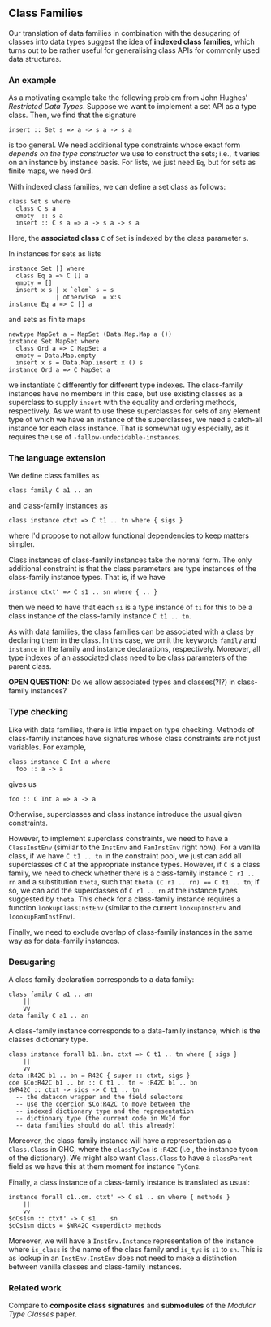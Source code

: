 ## Class Families



Our translation of data families in combination with the desugaring of classes into data types suggest the idea of **indexed class families**, which turns out to be rather useful for generalising class APIs for commonly used data structures.


### An example



As a motivating example take the following problem from John Hughes' *Restricted Data Types*.  Suppose we want to implement a set API as a type class.  Then, we find that the signature


```wiki
insert :: Set s => a -> s a -> s a
```


is too general.  We need additional type constraints whose exact form *depends on the type constructor* we use to construct the sets; i.e., it varies on an instance by instance basis.  For lists, we just need `Eq`, but for sets as finite maps, we need `Ord`.



With indexed class families, we can define a set class as follows:


```wiki
class Set s where
  class C s a
  empty  :: s a
  insert :: C s a => a -> s a -> s a
```


Here, the **associated class** `C` of `Set` is indexed by the class parameter `s`.



In instances for sets as lists


```wiki
instance Set [] where
  class Eq a => C [] a
  empty = []
  insert x s | x `elem` s = s
             | otherwise  = x:s
instance Eq a => C [] a
```


and sets as finite maps


```wiki
newtype MapSet a = MapSet (Data.Map.Map a ())
instance Set MapSet where
  class Ord a => C MapSet a
  empty = Data.Map.empty
  insert x s = Data.Map.insert x () s
instance Ord a => C MapSet a
```


we instantiate `C` differently for different type indexes.  The class-family instances have no members in this case, but use existing classes as a superclass to supply `insert` with the equality and ordering methods, respectively.  As we want to use these superclasses for sets of any element type of which we have an instance of the superclasses, we need a catch-all instance  for each class instance.  That is somewhat ugly especially, as it requires the use of `-fallow-undecidable-instances`.


### The language extension



We define class families as


```wiki
class family C a1 .. an
```


and class-family instances as


```wiki
class instance ctxt => C t1 .. tn where { sigs }
```


where I'd propose to not allow functional dependencies to keep matters simpler.



Class instances of class-family instances take the normal form.  The only additional constraint is that the class parameters are type instances of the class-family instance types.  That is, if we have


```wiki
instance ctxt' => C s1 .. sn where { .. }
```


then we need to have that each `si` is a type instance of `ti` for this to be a class instance of the class-family instance `C t1 .. tn`.



As with data families, the class families can be associated with a class by declaring them in the class.  In this case, we omit the keywords `family` and `instance` in the family and instance declarations, respectively.  Moreover, all type indexes of an associated class need to be class parameters of the parent class.



**OPEN QUESTION:** Do we allow associated types and classes(?!?) in class-family instances?


### Type checking



Like with data families, there is little impact on type checking.  Methods of class-family instances have signatures whose class constraints are not just variables.  For example,


```wiki
class instance C Int a where 
  foo :: a -> a
```


gives us


```wiki
foo :: C Int a => a -> a
```


Otherwise, superclasses and class instance introduce the usual given constraints.  



However, to implement superclass constraints, we need to have a `ClassInstEnv` (similar to the `InstEnv` and `FamInstEnv` right now).  For a vanilla class, if we have `C t1 .. tn` in the constraint pool, we just can add all superclasses of `C` at the appropriate instance types.  However, if `C` is a class family, we need to check whether there is a class-family instance `C r1 .. rn` and a substitution `theta`, such that `theta (C r1 .. rn) == C t1 .. tn`; if so, we can add the superclasses of `C r1 .. rn` at the instance types suggested by `theta`.  This check for a class-family instance requires a function `lookupClassInstEnv` (similar to the current `lookupInstEnv` and `loookupFamInstEnv`).



Finally, we need to exclude overlap of class-family instances in the same way as for data-family instances.


### Desugaring



A class family declaration corresponds to a data family:


```wiki
class family C a1 .. an
    ||
    vv
data family C a1 .. an
```


A class-family instance corresponds to a data-family instance, which is the classes dictionary type.


```wiki
class instance forall b1..bn. ctxt => C t1 .. tn where { sigs }
    ||
    vv
data :R42C b1 .. bn = R42C { super :: ctxt, sigs }
coe $Co:R42C b1 .. bn :: C t1 .. tn ~ :R42C b1 .. bn
$WR42C :: ctxt -> sigs -> C t1 .. tn
  -- the datacon wrapper and the field selectors
  -- use the coercion $Co:R42C to move between the
  -- indexed dictionary type and the representation
  -- dictionary type (the current code in MkId for
  -- data families should do all this already)
```


Moreover, the class-family instance will have a representation as a `Class.Class` in GHC, where the `classTyCon` is `:R42C` (i.e., the instance tycon of the dictionary).  We might also want `Class.Class` to have a `classParent` field as we have this at them moment for instance `TyCon`s.



Finally, a class instance of a class-family instance is translated as usual:


```wiki
instance forall c1..cm. ctxt' => C s1 .. sn where { methods }
    ||
    vv
$dCs1sm :: ctxt' -> C s1 .. sn
$dCs1sm dicts = $WR42C <superdict> methods
```


Moreover, we will have a `InstEnv.Instance` representation of the instance where `is_class` is the name of the class family and `is_tys` is `s1` to `sn`.  This is as lookup in an `InstEnv.InstEnv` does not need to make a distinction between vanilla classes and class-family instances.


### Related work



Compare to **composite class signatures** and **submodules** of the *Modular Type Classes* paper.


